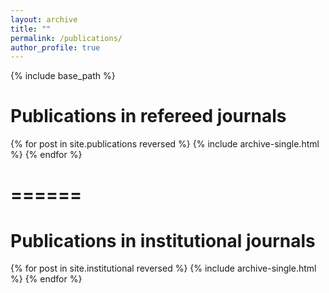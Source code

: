 ```yaml
---
layout: archive
title: ""
permalink: /publications/
author_profile: true
---
```


{% include base_path %}


Publications in refereed journals
======

{% for post in site.publications reversed %}
  {% include archive-single.html %}
{% endfor %}

======
======

Publications in institutional journals
======

{% for post in site.institutional reversed %}
  {% include archive-single.html %}
{% endfor %}

